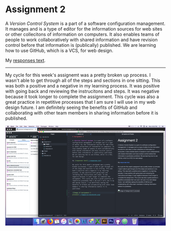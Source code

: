 <!DOCTYPE html>

# Assignment 2

A *Version Control System* is a part of a software configuration management.
It manages and is a type of editor for the information sources for web sites
or other collecitons of information on computers. It also enables teams of
people to work collaboratively with shared information and have revision control
before that information is (publically) published. We are learning how to use
GitHub, which is a VCS, for web design.

My [responses text](./responses.txt).

---

My cycle for this week's assignemt was a pretty broken up process. I wasn't able
 to get through all of the steps and sections in one sitting. This was both a
 positive and a negative in my learning process. It was positive with going back
  and reviewing the instrucitons and steps. It was negative because it took
  longer to complete the assignment. This cycle was also a great practice in
  repetitive processes that I am sure I will use in my web design future.
  I am definitely seeing the benefits of GitHub and collaborating with other
  team members in sharing information before it is published.

![Image of Assignment 2 process](./images/screenshotA2.png)
